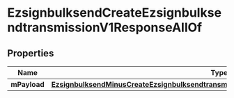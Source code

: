 
# EzsignbulksendCreateEzsignbulksendtransmissionV1ResponseAllOf

## Properties
Name | Type | Description | Notes
------------ | ------------- | ------------- | -------------
**mPayload** | [**EzsignbulksendMinusCreateEzsignbulksendtransmissionMinusV1MinusResponseMinusMPayload**](EzsignbulksendMinusCreateEzsignbulksendtransmissionMinusV1MinusResponseMinusMPayload.md) |  | 



